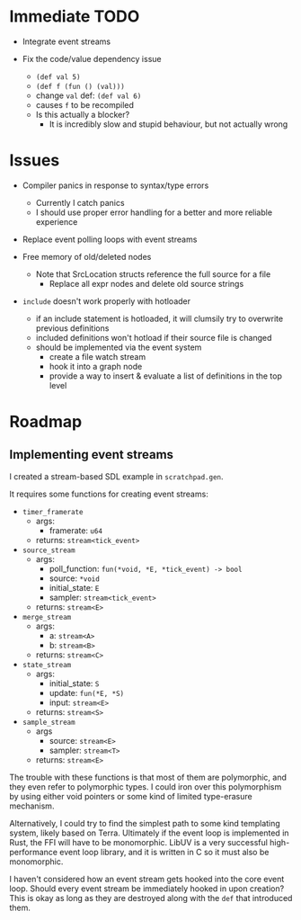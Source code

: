
# Immediate TODO

* Integrate event streams

* Fix the code/value dependency issue
  * `(def val 5)`
  * `(def f (fun () (val)))`
  * change `val` def: `(def val 6)`
  * causes `f` to be recompiled
  * Is this actually a blocker?
    * It is incredibly slow and stupid behaviour, but not actually wrong

# Issues

* Compiler panics in response to syntax/type errors
  * Currently I catch panics
  * I should use proper error handling for a better and more reliable experience

* Replace event polling loops with event streams

* Free memory of old/deleted nodes
  * Note that SrcLocation structs reference the full source for a file
    * Replace all expr nodes and delete old source strings

* `include` doesn't work properly with hotloader
  * if an include statement is hotloaded, it will clumsily try to overwrite previous definitions
  * included definitions won't hotload if their source file is changed
  * should be implemented via the event system
    * create a file watch stream
    * hook it into a graph node
    * provide a way to insert & evaluate a list of definitions in the top level

# Roadmap

## Implementing event streams

I created a stream-based SDL example in `scratchpad.gen`.

It requires some functions for creating event streams:
  * `timer_framerate`
    * args:
      * framerate: `u64`
    * returns: `stream<tick_event>`
  * `source_stream`
    * args:
      * poll_function: `fun(*void, *E, *tick_event) -> bool`
      * source: `*void`
      * initial_state: `E`
      * sampler: `stream<tick_event>`
    * returns: `stream<E>`
  * `merge_stream`
    * args:
      * a: `stream<A>`
      * b: `stream<B>`
    * returns: `stream<C>`
  * `state_stream`
    * args:
      * initial_state: `S`
      * update: `fun(*E, *S)`
      * input: `stream<E>`
    * returns: `stream<S>`
  * `sample_stream`
    * args
      * source: `stream<E>`
      * sampler: `stream<T>`
    * returns: `stream<E>`

The trouble with these functions is that most of them are polymorphic, and they even refer to polymorphic types. I could iron over this polymorphism by using either void pointers or some kind of limited type-erasure mechanism.

Alternatively, I could try to find the simplest path to some kind templating system, likely based on Terra. Ultimately if the event loop is implemented in Rust, the FFI will have to be monomorphic. LibUV is a very successful high-performance event loop library, and it is written in C so it must also be monomorphic.

I haven't considered how an event stream gets hooked into the core event loop. Should every event stream be immediately hooked in upon creation? This is okay as long as they are destroyed along with the `def` that introduced them.

